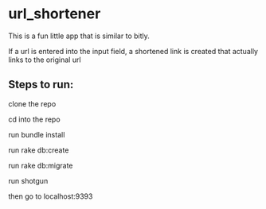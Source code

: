 url_shortener
=============

This is a fun little app that is similar to bitly. 

If a url is entered into the input field, a shortened link is created that actually links to the original url


Steps to run: 
-------------


clone the repo

cd into the repo

run bundle install

run rake db:create

run rake db:migrate

run shotgun

then go to localhost:9393
